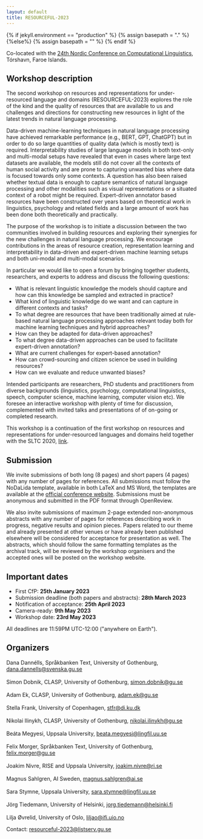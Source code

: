 ```yaml
---
layout: default
title: RESOURCEFUL-2023
---
```

{% if jekyll.environment  == "production" %}
        {% assign basepath = "." %}
        {%else%}
        {% assign basepath = "" %}
        {% endif %}

Co-located with the [24th Nordic Conference on Computational Linguistics](https://www.nodalida2023.fo/home), Tórshavn, Faroe Islands.


## Workshop description

The second workshop on resources and representations for under-resourced language and domains (RESOURCEFUL-2023) explores the role of the kind and the quality of resources that are available to us and challenges and directions for constructing new resources in light of the latest trends in natural language processing.

Data-driven machine-learning techniques in natural language processing have achieved remarkable performance (e.g., BERT, GPT, ChatGPT) but in order to do so large quantities of quality data (which is mostly text) is required.
Interpretability studies of large language models in both text-only and multi-modal setups have revealed that even in cases where large text datasets are available, the models still do not cover all the contexts of human social activity and are prone to capturing unwanted bias where data is focused towards only some contexts.
A question has also been raised whether textual data is enough to capture semantics of natural language processing and other modalities such as visual representations or a situated context of a robot might be required.
Expert-driven annotator based resources have been constructed over years based on theoretical work in linguistics, psychology and related fields and a large amount of work has been done both theoretically and practically.

The purpose of the workshop is to initiate a discussion between the two communities involved in building resources and exploring their synergies for the new challenges in natural language processing.
We encourage contributions in the areas of resource creation, representation learning and interpretability in data-driven and expert-driven machine learning setups and both uni-modal and multi-modal scenarios.
 
In particular we would like to open a forum by bringing together students, researchers, and experts to address and discuss the following questions:

 - What is relevant linguistic knowledge the models should capture and how can this knowledge be sampled and extracted in practice?
 - What kind of linguistic knowledge do we want and can capture in different contexts and tasks?
 - To what degree are resources that have been traditionally aimed at rule-based natural language processing approaches relevant today both for machine learning techniques and hybrid approaches?
 - How can they be adapted for data-driven approaches?
 - To what degree data-driven approaches can be used to facilitate expert-driven annotation?
 - What are current challenges for expert-based annotation?
 - How can crowd-sourcing and citizen science be used in building resources?
 - How can we evaluate and reduce unwanted biases?

Intended participants are researchers, PhD students and practitioners from diverse backgrounds (linguistics, psychology, computational linguistics, speech, computer science, machine learning, computer vision etc). We foresee an interactive workshop with plenty of time for discussion, complemented with invited talks and presentations of of on-going or completed research.

This workshop is a continuation of the first workshop on resources and representations for under-resourced languages and domains held together with the SLTC 2020, [link](https://gu-clasp.github.io/resourceful-2020/).


## Submission

We invite submissions of both long (8 pages) and short papers (4 pages) with any number of pages for references.
All submissions must follow the NoDaLida template, available in both LaTeX and MS Word, the templates are available at the [official conference website](https://www.nodalida2023.fo/authorkit-nodalida23).
Submissions must be anonymous and submitted in the PDF format through OpenReview.

We also invite submissions of maximum 2-page extended non-anonymous abstracts with any number of pages for references describing work in progress, negative results and opinion pieces. Papers related to our theme and already presented at other venues or have already been published elsewhere will be considered for acceptance for presentation as well. The abstracts, which should follow the same formatting templates as the archival track, will be reviewed by the workshop organisers and the accepted ones will be posted on the workshop website.


## Important dates

 - First CfP: **25th January 2023**
 - Submission deadline (both papers and abstracts): **28th March 2023**
 - Notification of acceptance: **25th April 2023**
 - Camera-ready: **9th May 2023**
 - Workshop date: **23rd May 2023**

All deadlines are 11:59PM UTC-12:00 ("anywhere on Earth").


## Organizers

Dana Dannélls, Språkbanken Text, University of Gothenburg, dana.dannells@svenska.gu.se <br />  
Simon Dobnik, CLASP, University of Gothenburg, simon.dobnik@gu.se <br />  
Adam Ek, CLASP, University of Gothenburg, adam.ek@gu.se <br />  
Stella Frank, University of Copenhagen, stfr@di.ku.dk <br />  
Nikolai Ilinykh, CLASP, University of Gothenburg, nikolai.ilinykh@gu.se <br />  
Beáta Megyesi, Uppsala University, beata.megyesi@lingfil.uu.se <br />  
Felix Morger, Språkbanken Text, University of Gothenburg, felix.morger@gu.se <br />  
Joakim Nivre, RISE and Uppsala University, joakim.nivre@ri.se <br />  
Magnus Sahlgren, AI Sweden, magnus.sahlgren@ai.se <br />  
Sara Stymne, Uppsala University, sara.stymne@lingfil.uu.se <br />  
Jörg Tiedemann, University of Helsinki, jorg.tiedemann@helsinki.fi <br />  
Lilja Øvrelid, University of Oslo, liljao@ifi.uio.no <br /> 

<!--- <div>

    <div class="iblock headshotbox ">
        <img src="{{basepath}}/images/organizers/Simon.jpeg" class="headshot">
        <a href="https://www.gu.se/en/about/find-staff/simondobnik" class="headshotaffiliation"> Simon Dobnik </a>         
        <div class="headshotname"> University of Gothenburg </div>
    </div>

</div> --->


Contact: [resourceful-2023@listserv.gu.se](mailto:resourceful-2023@listserv.gu.se)

